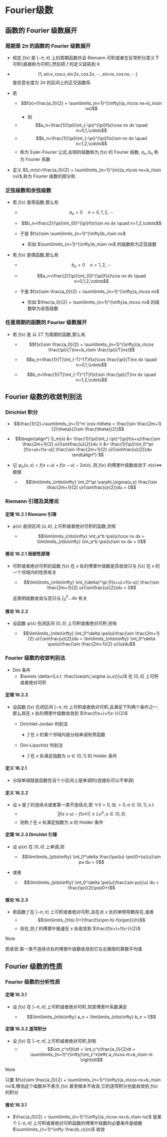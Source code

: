 # Fourier级数

## 函数的 $\text{Fourier}$ 级数展开

### 周期是 $2\pi$ 的函数的 $\text{Fourier}$ 级数展开
- 规定 $f(x)$ 是 $[-\pi,\pi]$ 上的周期函数并且 $\text{Riemann}$ 可积或者在反常积分意义下可积(直接称为可积),然后把 $f$ 的定义延拓到 $\mathbb{R}$

- $$\{1,\sin x,\cos x,\sin 2x,\cos 2x,\cdots,\sin nx,\cos nx,\cdots\}$$
    是任意长度为 $2\pi$ 的区间上的正交函数系 

- 若 
    - $$f(x)=\frac{a_0}{2} + \sum\limits_{n=1}^{\infty}(a_n\cos nx+b_n\sin nx)$$
        - 则
    - $$a_n=\frac{1}{\pi}\int_{-\pi}^{\pi}f(x)\cos nx dx \quad n=0,1,\cdots$$
    - $$b_n=\frac{1}{\pi}\int_{-\pi}^{\pi}f(x)\sin nx dx \quad n=1,2,\cdots$$
    - 称为 $\text{Euler-Fourier}$ 公式,右侧的级数称为 $f(x)$ 的 $\text{Fourier}$ 级数, $a_n,b_n$ 称为 $\text{Fourier}$ 系数

- 定义 $S_m(x)=\frac{a_0}{2} + \sum\limits_{n=1}^{m}(a_n\cos nx+b_n\sin nx)$,称为 $\text{Fourier}$ 级数的部分和


### 正弦级数和余弦级数
- 若 $f(x)$ 是奇函数,那么有

    - $$a_n=0 \quad n=0,1,2,\cdots$$

    - $$b_n=\frac{2}{\pi}\int_{0}^{\pi}f(x)\sin nx dx \quad n=1,2,\cdots$$

    - 于是 $f(x)\sim \sum\limits_{n=1}^{\infty}b_n\sin nx$

        - 形如 $\sum\limits_{n=1}^{\infty}b_n\sin nx$ 的级数称为正弦级数


- 若 $f(x)$ 是偶函数,那么有
    
    - $$b_n=0 \quad n=1,2,\cdots$$
    
    - $$a_n=\frac{2}{\pi}\int_{0}^{\pi}f(x)\cos nx dx \quad n=0,1,2,\cdots$$
    
    - 于是 $f(x)\sim \frac{a_0}{2} + \sum\limits_{n=1}^{\infty}a_n\cos nx$
    
        - 形如 $\frac{a_0}{2} + \sum\limits_{n=1}^{\infty}a_n\cos nx$ 的级数称为余弦级数


### 任意周期的函数的 $\text{Fourier}$ 级数展开
- 若 $f(x)$ 是 以 $2T$ 为周期的函数,那么有
    
    - $$f(x)\sim \frac{a_0}{2} + \sum\limits_{n=1}^{\infty}(a_n\cos \frac{\pi}{T}nx+b_n\sin \frac{\pi}{T}nx)$$

    - $$a_n=\frac{1}{T}\int_{-T}^{T}f(x)\cos \frac{\pi}{T}nx dx \quad n=0,1,\cdots$$
    
    - $$b_n=\frac{1}{T}\int_{-T}^{T}f(x)\sin \frac{\pi}{T}nx dx \quad n=1,2,\cdots$$


## $\text{Fourier}$ 级数的收敛判别法

### $\text{Dirichlet}$ 积分

- $$\frac{1}{2}+\sum\limits_{n=1}^m \cos n\theta = \frac{\sin \frac{2m+1}{2}\theta}{2\sin \frac{\theta}{2}}$$

- $$\begin{align*} S_m(x)  &= \frac{1}{\pi}\int_{-\pi}^{\pi}f(x+u)\frac{\sin \frac{2m+1}{2} u}{\sin\frac{u}{2}}du \\ &= \frac{1}{\pi}\int_0^\pi [f(x+u)+f(x-u)] \frac{\sin \frac{2m+1}{2} u}{\sin\frac{u}{2}}du \end{align*}  $$

- 记 $\varphi_\sigma(u,x)= f(x+u)+f(x-u) -2\sigma(x)$,  则 $f(x)$ 的傅里叶级数收敛于 $\sigma(x) \iff$ 极限

    - $$\lim\limits_{m\to\infty} \int_0^\pi \varphi_\sigma(u,x) \frac{\sin \frac{2m+1}{2} u}{\sin\frac{u}{2}}du = 0$$


### $\text{Riemann}$ 引理及其推论

#### 定理 16.2.1 $\text{Riemann}$ 引理
- $\psi(x)$ 是闭区间 $[a,b]$ 上可积或者绝对可积的函数,则有 
    
    - $$\lim\limits_{n\to\infty} \int_a^b \psi(x)\cos nx dx = \lim\limits_{n\to\infty} \int_a^b \psi(x)\sin nx dx = 0$$


#### 推论 16.2.1 局部性原理
- 可积或者绝对可积的函数 $f(x)$ 在 $x$ 处的傅里叶级数是否收敛只与 $f(x)$ 在 $x$ 的一个邻域内的性质有关


    - $$\lim\limits_{m\to\infty} \int_{\delta}^\pi [f(x+u)+f(x-u)] \frac{\sin \frac{2m+1}{2} u}{\sin\frac{u}{2}}du = 0$$

    这表明级数收敛与否只与 $\int_0^\delta ...du$ 有关


#### 推论 16.2.2 
- 设函数 $\psi(x)$ 在闭区间 $[0,\delta]$ 上可积或者绝对可积,则有

    - $$\lim\limits_{m\to\infty} \int_0^\delta \psi(u)\frac{\sin \frac{2m+1}{2} u}{\sin\frac{u}{2}}du = \lim\limits_{m\to\infty} \int_0^\delta \psi(u)\frac{\sin \frac{2m+1}{2} u}{u}du$$


### $\text{Fourier}$ 级数的收敛判别法

- $\text{Dini}$ 条件
    - $\exists \delta>0,s.t. \frac{\varphi_\sigma (u,x)}{u}$ 在 $[0,\delta]$ 上可积或者绝对可积


#### 定理 16.2.2 
- 设函数 $f(x)$ 在闭区间 $[-\pi,\pi]$ 上可积或者绝对可积,且满足下列两个条件之一,那么其在 $x$ 处的傅里叶级数收敛到 $\frac{f(x+)+f(x-)}{2}$

    - $\text{Dirichlet-Jordan}$ 判别法
        - $f$ 在 $x$ 的某个邻域内是分段单调有界函数

    - $\text{Dini-Lipschitz}$ 判别法
        - $f$ 在 $x$ 处满足指数为 $\alpha\in (0,1]$ 的 $\text{Holder}$ 条件

#### 定义 16.2.1
- 分段单调就是函数在没个小区间上是单调的(连接处可以不单调)

#### 定义 16.2.2
- 设 $x$ 是 $f$ 的连续点或者第一类不连续点,若 $\forall \delta >0,\exists L>0,\alpha\in (0,1],s.t.$
    - $$|f(x\pm u)-f(x\pm)|\leq Lu^\alpha,u\in(0,\delta)$$
    - 则称 $f$ 在 $x$ 处满足指数为 $\alpha$ 的 $\text{Holder}$ 条件


#### 定理 16.2.3 $\text{Dirichlet}$ 引理
- 设 $\psi(x)$ 在 $[0,\delta]$ 上单调,则
    
    - $$\lim\limits_{p\to\infty} \int_0^\delta \frac{\psi(u)-\psi(0+)u}{u}\sin pu du = 0$$

- 或者 
    
    - $$\lim\limits_{p\to\infty} \int_0^\delta \psi(u)\frac{\sin pu}{u} du = \frac{\pi}{2}\psi(0+)$$

#### 推论 16.2.3
- 若函数 $f$ 在 $[-\pi,\pi]$ 上可积或者绝对可积,且在点 $x$ 处的单侧导数存在,或者
    - $$\lim\limits_{h\to 0+}\frac{f(x\pm h)-f(x\pm)}{h}$$
    - 存在,则 $f$ 的傅里叶极速在 $x$ 处收敛到 $\frac{f(x+)+f(x-)}{2}$

> [!NOTE]
> 若收敛.第一类不连续点处的傅里叶级数收敛到它左右极限的算数平均值

## $\text{Fourier}$ 级数的性质

### $\text{Fourier}$ 级数的分析性质

#### 定理 16.3.1
- 设 $f(x)$ 在 $[-\pi,\pi]$ 上可积或者绝对可积,则其傅里叶系数满足

    - $$\lim\limits_{n\to\infty} a_n = \lim\limits_{n\to\infty} b_n = 0$$

#### 定理 16.3.2  逐项积分
- 设 $f(x)$ 在 $[-\pi,\pi]$ 上可积或者绝对可积,则有
    - $$\int_c^xf(t)dt = \int_c^x\frac{a_0}{2}dt + \sum\limits_{n=1}^{\infty}\int_c^x\left( a_n\cos nt+b_n\sin nt \right)dt$$

> [!NOTE]
> 只要 $f(x)\sim \frac{a_0}{2} + \sum\limits_{n=1}^{\infty}(a_n\cos nx+b_n\sin nx)$,哪怕这个级数并不表示 $f(x)$ 甚至根本不收敛,它的逐项积分也能收敛到 $f(x)$ 的积分

#### 推论 16.3.1
- $\frac{a_0}{2} + \sum\limits_{n=1}^{\infty}(a_n\cos nx+b_n\sin nx)$  是某个 $[-\pi,\pi]$ 上可积或者绝对可积函数的傅里叶级数的必要条件是级数 $\sum\limits_{n=1}^\infty \frac{b_n}{n}$ 收敛


